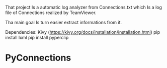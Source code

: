 That project Is a automatic log analyzer from Connections.txt which Is a log file of Connections realized by TeamViewer.

Tha main goal Is turn easier extract informations from it. 

Dependencies:
Kivy (https://kivy.org/docs/installation/installation.html)
pip install lxml
pip install pyperclip

# PyConnections
